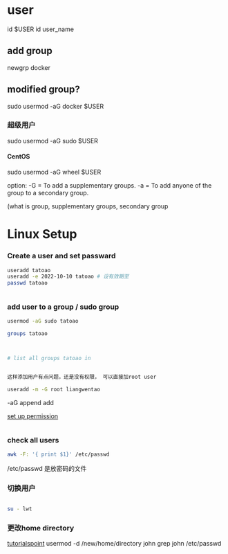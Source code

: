 # user
id $USER
id user_name

## add group
newgrp docker

## modified group? 
sudo usermod -aG docker $USER

### 超级用户

sudo usermod -aG sudo $USER
#### CentOS
sudo usermod -aG wheel $USER

option:
-G = To add a supplementary groups.
-a = To add anyone of the group to a secondary group.

(what is group, supplementary groups, secondary group





# Linux Setup


### Create a user and set passward

```sh
useradd tatoao
useradd -e 2022-10-10 tatoao # 设有效期至
passwd tatoao



```


### add user to a group / sudo group

```sh
usermod -aG sudo tatoao

groups tatoao



# list all groups tatoao in


这样添加用户有点问题，还是没有权限， 可以直接加root user

useradd -m -G root liangwentao
```

-aG append add

[set up permission](https://askubuntu.com/questions/487527/give-specific-user-permission-to-write-to-a-folder-using-w-notation ":)")

```sh

```

### check all users

```sh
awk -F: '{ print $1}' /etc/passwd
```
/etc/passwd 是放密码的文件


### 切换用户

``` sh

su - lwt

```


### 更改home directory
[tutorialspoint](https://www.tutorialspoint.com/how-to-change-the-default-home-directory-of-a-user-on-linux ":)")
usermod -d /new/home/directory john
grep john /etc/passwd


